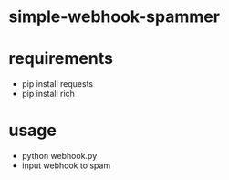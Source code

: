 # simple-webhook-spammer

# requirements 
- pip install requests
- pip install rich
# usage
- python webhook.py
- input webhook to spam
